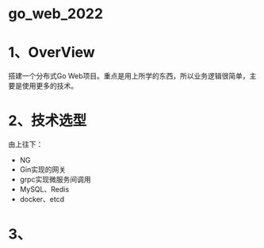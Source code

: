 # go_web_2022

# 1、OverView
搭建一个分布式Go Web项目。重点是用上所学的东西，所以业务逻辑很简单，主要是使用更多的技术。

# 2、技术选型
由上往下：
- NG
- Gin实现的网关
- grpc实现微服务间调用
- MySQL、Redis
- docker、etcd

# 3、